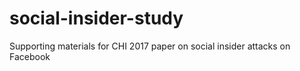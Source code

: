 # social-insider-study
Supporting materials for CHI 2017 paper on social insider attacks on Facebook
